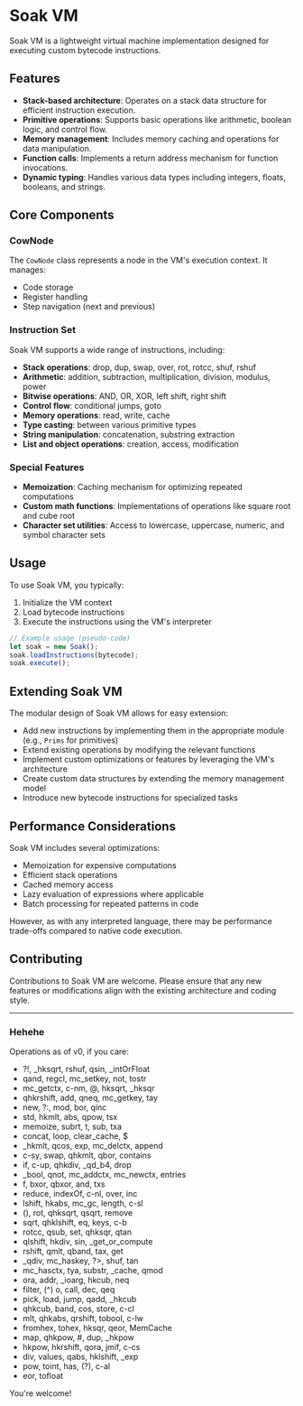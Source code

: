 # Soak VM

Soak VM is a lightweight virtual machine implementation designed for executing custom bytecode instructions.

## Features

- **Stack-based architecture**: Operates on a stack data structure for efficient instruction execution.
- **Primitive operations**: Supports basic operations like arithmetic, boolean logic, and control flow.
- **Memory management**: Includes memory caching and operations for data manipulation.
- **Function calls**: Implements a return address mechanism for function invocations.
- **Dynamic typing**: Handles various data types including integers, floats, booleans, and strings.

## Core Components

### CowNode

The `CowNode` class represents a node in the VM's execution context. It manages:

- Code storage
- Register handling
- Step navigation (next and previous)

### Instruction Set

Soak VM supports a wide range of instructions, including:

- **Stack operations**: drop, dup, swap, over, rot, rotcc, shuf, rshuf
- **Arithmetic**: addition, subtraction, multiplication, division, modulus, power
- **Bitwise operations**: AND, OR, XOR, left shift, right shift
- **Control flow**: conditional jumps, goto
- **Memory operations**: read, write, cache
- **Type casting**: between various primitive types
- **String manipulation**: concatenation, substring extraction
- **List and object operations**: creation, access, modification

### Special Features

- **Memoization**: Caching mechanism for optimizing repeated computations
- **Custom math functions**: Implementations of operations like square root and cube root
- **Character set utilities**: Access to lowercase, uppercase, numeric, and symbol character sets

## Usage

To use Soak VM, you typically:

1. Initialize the VM context
2. Load bytecode instructions
3. Execute the instructions using the VM's interpreter

```javascript
// Example usage (pseudo-code)
let soak = new Soak();
soak.loadInstructions(bytecode);
soak.execute();
```

## Extending Soak VM

The modular design of Soak VM allows for easy extension:

- Add new instructions by implementing them in the appropriate module (e.g., `Prims` for primitives)
- Extend existing operations by modifying the relevant functions
- Implement custom optimizations or features by leveraging the VM's architecture
- Create custom data structures by extending the memory management model
- Introduce new bytecode instructions for specialized tasks

## Performance Considerations

Soak VM includes several optimizations:

- Memoization for expensive computations
- Efficient stack operations
- Cached memory access
- Lazy evaluation of expressions where applicable
- Batch processing for repeated patterns in code

However, as with any interpreted language, there may be performance trade-offs compared to native code execution.

## Contributing

Contributions to Soak VM are welcome. Please ensure that any new features or modifications align with the existing architecture and coding style.

---

### Hehehe

Operations as of v0, if you care:

- ?!, _hksqrt, rshuf, qsin, _intOrFloat
- qand, regcl, mc_setkey, not, tostr
- mc_getctx, c-nm, @, hksqrt, _hksqr
- qhkrshift, add, qneq, mc_getkey, tay
- new, ?:, mod, bor, qinc
- std, hkmlt, abs, qpow, tsx
- memoize, subrt, t, sub, txa
- concat, loop, clear_cache, $
- _hkmlt, qcos, exp, mc_delctx, append
- c-sy, swap, qhkmlt, qbor, contains
- if, c-up, qhkdiv, _qd_b4, drop
- _bool, qnot, mc_addctx, mc_newctx, entries
- f, bxor, qbxor, and, txs
- reduce, indexOf, c-nl, over, inc
- lshift, hkabs, mc_gc, length, c-sl
- (), rot, qhksqrt, qsqrt, remove
- sqrt, qhklshift, eq, keys, c-b
- rotcc, qsub, set, qhksqr, qtan
- qlshift, hkdiv, sin, _get_or_compute
- rshift, qmlt, qband, tax, get
- _qdiv, mc_haskey, ?>, shuf, tan
- mc_hasctx, tya, substr, _cache, qmod
- ora, addr, _ioarg, hkcub, neq
- filter, (^) o, call, dec, qeq
- pick, load, jump, qadd, _hkcub
- qhkcub, band, cos, store, c-cl
- mlt, qhkabs, qrshift, tobool, c-lw
- fromhex, tohex, hksqr, qeor, MemCache
- map, qhkpow, #, dup, _hkpow
- hkpow, hkrshift, qora, jmif, c-cs
- div, values, qabs, hklshift, _exp
- pow, toint, has, (?), c-al
- eor, tofloat

You're welcome!